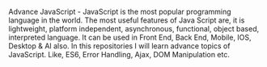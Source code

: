 Advance JavaScript - JavaScript is the most popular programming language in the world. The most useful features of Java Script are, it is lightweight, platform independent, asynchronous, functional, object based, interpreted language. It can be used in Front End, Back End, Mobile, IOS, Desktop & AI also. 
In this repositories I will learn advance topics of JavaScript. Like, ES6, Error Handling, Ajax, DOM Manipulation etc.
